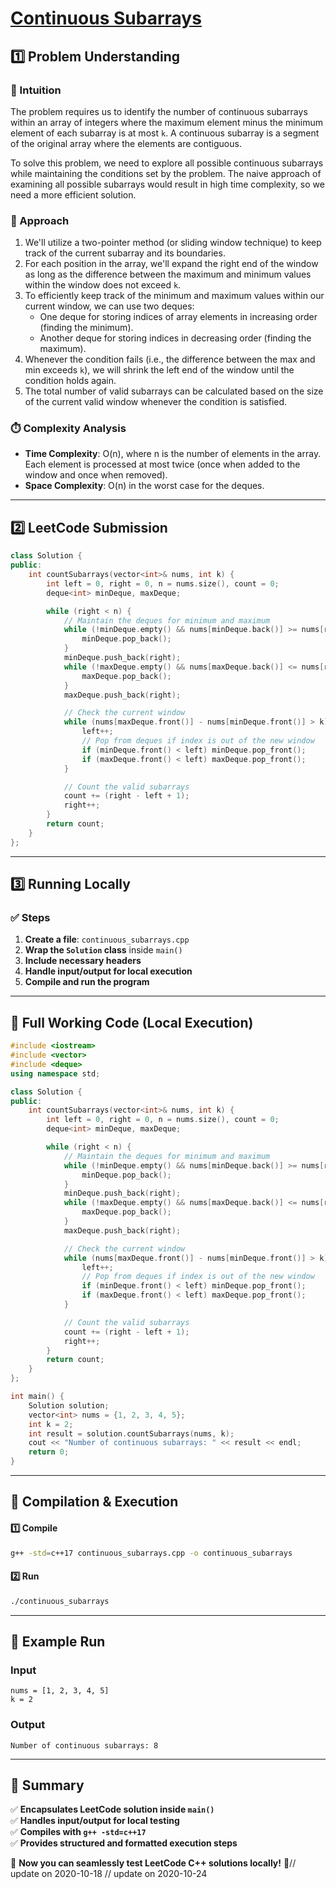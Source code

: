 # **[Continuous Subarrays](https://leetcode.com/problems/continuous-subarrays/description/)**  

## **1️⃣ Problem Understanding**  
### **📌 Intuition**  
The problem requires us to identify the number of continuous subarrays within an array of integers where the maximum element minus the minimum element of each subarray is at most `k`. A continuous subarray is a segment of the original array where the elements are contiguous.

To solve this problem, we need to explore all possible continuous subarrays while maintaining the conditions set by the problem. The naive approach of examining all possible subarrays would result in high time complexity, so we need a more efficient solution.

### **🚀 Approach**  
1. We'll utilize a two-pointer method (or sliding window technique) to keep track of the current subarray and its boundaries.
2. For each position in the array, we'll expand the right end of the window as long as the difference between the maximum and minimum values within the window does not exceed `k`.
3. To efficiently keep track of the minimum and maximum values within our current window, we can use two deques:
   - One deque for storing indices of array elements in increasing order (finding the minimum).
   - Another deque for storing indices in decreasing order (finding the maximum).
4. Whenever the condition fails (i.e., the difference between the max and min exceeds `k`), we will shrink the left end of the window until the condition holds again.
5. The total number of valid subarrays can be calculated based on the size of the current valid window whenever the condition is satisfied.

### **⏱️ Complexity Analysis**  
- **Time Complexity**: O(n), where n is the number of elements in the array. Each element is processed at most twice (once when added to the window and once when removed).
- **Space Complexity**: O(n) in the worst case for the deques.

---  

## **2️⃣ LeetCode Submission**  
```cpp
class Solution {
public:
    int countSubarrays(vector<int>& nums, int k) {
        int left = 0, right = 0, n = nums.size(), count = 0;
        deque<int> minDeque, maxDeque;

        while (right < n) {
            // Maintain the deques for minimum and maximum
            while (!minDeque.empty() && nums[minDeque.back()] >= nums[right]) {
                minDeque.pop_back();
            }
            minDeque.push_back(right);
            while (!maxDeque.empty() && nums[maxDeque.back()] <= nums[right]) {
                maxDeque.pop_back();
            }
            maxDeque.push_back(right);

            // Check the current window
            while (nums[maxDeque.front()] - nums[minDeque.front()] > k) {
                left++;
                // Pop from deques if index is out of the new window
                if (minDeque.front() < left) minDeque.pop_front();
                if (maxDeque.front() < left) maxDeque.pop_front();
            }

            // Count the valid subarrays
            count += (right - left + 1);
            right++;
        }
        return count;
    }
};
```  

---  

## **3️⃣ Running Locally**  
### **✅ Steps**  
1. **Create a file**: `continuous_subarrays.cpp`  
2. **Wrap the `Solution` class** inside `main()`  
3. **Include necessary headers**  
4. **Handle input/output for local execution**  
5. **Compile and run the program**  

---  

## **📝 Full Working Code (Local Execution)**  
```cpp
#include <iostream>
#include <vector>
#include <deque>
using namespace std;

class Solution {
public:
    int countSubarrays(vector<int>& nums, int k) {
        int left = 0, right = 0, n = nums.size(), count = 0;
        deque<int> minDeque, maxDeque;

        while (right < n) {
            // Maintain the deques for minimum and maximum
            while (!minDeque.empty() && nums[minDeque.back()] >= nums[right]) {
                minDeque.pop_back();
            }
            minDeque.push_back(right);
            while (!maxDeque.empty() && nums[maxDeque.back()] <= nums[right]) {
                maxDeque.pop_back();
            }
            maxDeque.push_back(right);

            // Check the current window
            while (nums[maxDeque.front()] - nums[minDeque.front()] > k) {
                left++;
                // Pop from deques if index is out of the new window
                if (minDeque.front() < left) minDeque.pop_front();
                if (maxDeque.front() < left) maxDeque.pop_front();
            }

            // Count the valid subarrays
            count += (right - left + 1);
            right++;
        }
        return count;
    }
};

int main() {
    Solution solution;
    vector<int> nums = {1, 2, 3, 4, 5};
    int k = 2;  
    int result = solution.countSubarrays(nums, k);
    cout << "Number of continuous subarrays: " << result << endl;
    return 0;
}
```  

---  

## **🔧 Compilation & Execution**  
#### **1️⃣ Compile**  
```bash
g++ -std=c++17 continuous_subarrays.cpp -o continuous_subarrays
```  

#### **2️⃣ Run**  
```bash
./continuous_subarrays
```  

---  

## **🎯 Example Run**  
### **Input**  
```
nums = [1, 2, 3, 4, 5]
k = 2
```  
### **Output**  
```
Number of continuous subarrays: 8
```  

---  

## **📌 Summary**  
✅ **Encapsulates LeetCode solution inside `main()`**  
✅ **Handles input/output for local testing**  
✅ **Compiles with `g++ -std=c++17`**  
✅ **Provides structured and formatted execution steps**  

🚀 **Now you can seamlessly test LeetCode C++ solutions locally!** 🚀// update on 2020-10-18
// update on 2020-10-24
